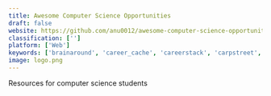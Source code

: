 ```yaml
---
title: Awesome Computer Science Opportunities
draft: false 
website: https://github.com/anu0012/awesome-computer-science-opportunities
classification: ['']
platform: ['Web']
keywords: ['brainaround', 'career_cache', 'careerstack', 'carpstreet', 'catalyte', 'chae', 'freeforstudents', 'github_student_developer_pack', 'go_commando', 'linkedin_publishing', 'linkedin_students', 'notello', 'resume.io', 'scout', 'student_kit', 'talera', 'the_standard_freelance_contract', 'university_hiring_by_interviewing.io', 'uniyo', 'yc_students', 'ofcoursebooks']
image: logo.png
---
```

Resources for computer science students